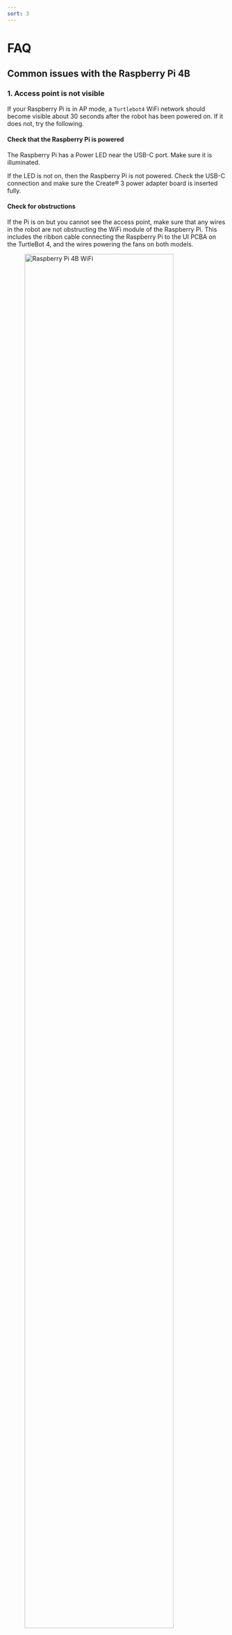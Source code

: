 ```yaml
---
sort: 3
---
```


# FAQ

## Common issues with the Raspberry Pi 4B

### 1. Access point is not visible

If your Raspberry Pi is in AP mode, a `Turtlebot4` WiFi network should become visible about 30 seconds after the robot has been powered on. If it does not, try the following.

#### Check that the Raspberry Pi is powered

The Raspberry Pi has a Power LED near the USB-C port. Make sure it is illuminated.

If the LED is not on, then the Raspberry Pi is not powered. Check the USB-C connection and make sure the Create® 3 power adapter board is inserted fully.

#### Check for obstructions

If the Pi is on but you cannot see the access point, make sure that any wires in the robot are not obstructing the WiFi module of the Raspberry Pi. This includes the ribbon cable connecting the Raspberry Pi to the UI PCBA on the TurtleBot 4, and the wires powering the fans on both models.

<figure class="aligncenter">
    <img src="media/rpi4_wifi.jpg" alt="Raspberry Pi 4B WiFi" style="width: 90%;"/>
    <figcaption>Raspberry Pi 4B WiFi module and antenna</figcaption>
</figure>

#### Restart the robot

If the WiFi module is unobstructed, try restarting the robot. Take the robot off of its dock and press and hold the Power button on the Create® 3 until it is off. Wait a few seconds and place the robot back on its dock.

#### Access the Raspberry Pi over Ethernet

If you are still unable to see the `Turtlebot4` access point, you can connect directly to the Raspberry Pi using an ethernet cable. You may need a USB to Ethernet adapter for your PC.

<figure class="aligncenter">
    <img src="media/ethernet.jpg" alt="Ethernet connection" style="width: 80%;"/>
    <figcaption>Connecting to the TurtleBot 4 over Ethernet</figcaption>
</figure>

The Raspberry Pi uses a static IP address for the ethernet interface, `192.168.185.3`. You will need to configure your wired connection to use the same subnet:

- Go to your wired connection settings.
- Set your IPv4 Method to `Manual` and set your static IP. The IP address cannot be the same as the Raspberry Pi.

<figure class="aligncenter">
    <img src="media/static_ip.png" alt="Setting IP" style="width: 70%;"/>
    <figcaption>Configure your PC's wired IP</figcaption>
</figure>

- Click 'Apply'

You can now go to your terminal and SSH into the robot by typing:

```bash
ssh ubuntu@192.168.185.3
```
If you are still unable to SSH into the robot and receive the error `No route to host` then this may be the result of the sd card being flashed improperly. This can happen if the image wasn't extracted before flashing or if the image was flashed to a partition on the sd card. Instructions on how to flash the SD card can be found [here](../setup/basic.md#install-latest-raspberry-pi-image).

If you are able to SSH into the robot then you can continue the setup instructions to [connect the Raspberry Pi to your network](../setup/basic.md#connect-the-raspberry-pi-to-your-network).

### 2. Waiting to connect to bluetoothd...

This issue is usually a result of the bluetooth service being stopped.

To start the service again, run `sudo systemctl start bluetooth`.


### 3. No default controller available

This error occurs if you are attempting to connect a bluetooth device to the Raspberry Pi with `sudo bluetoothctl` and the `hciuart` service throws errors.

To fix this, call `sudo systemctl disable hciuart` and then reboot the Pi with `sudo reboot`.

Once the Pi has restarted, call `sudo systemctl restart hciuart`. Now you can run `sudo bluetoothctl` again and the bluetooth controller should be found.

### 4. OAK-D topics not present

There is an automatic power-saving mode that shuts down the OAK-D topics when the robot is docked. Undock your robot.

## Common issues with the user PC

### 1. ros2: command not found

{% tabs source %}
{% tab source galactic %}
```warning
**ROS 2 Galactic is no longer supported.** Please consider upgrading to a newer release
```

Make sure you have sourced ROS 2 Galactic:

```bash
source /opt/ros/galactic/setup.bash
```

{% endtab %}
{% tab source humble %}

Make sure you have sourced ROS 2 Humble:

```bash
source /opt/ros/humble/setup.bash
```

{% endtab %}
{% tab source jazzy %}

Make sure you have sourced ROS 2 Jazzy:

```bash
source /opt/ros/jazzy/setup.bash
```

{% endtab %}
{% endtabs %}

If you are building packages from source, you will also want to source the workspace:

```bash
source /path/to/ws/install/setup.bash
```

### 2. Create® 3 topics are not visible

{% tabs create3_topics %}
{% tab create3_topics galactic %}
```warning
**ROS 2 Galactic is no longer supported.** Please consider upgrading to a newer release
```

First, check that the Create® 3 is connected to your WiFi network. You should be able to access the Create® 3 portal by entering the Create® 3 IP address in a browser. For information on how to connect the Create® 3 to WiFi, check the [Wi-Fi Setup Guide](../setup/simple_discovery.md#wi-fi-setup).

If it is connected to WiFi, check if you can see Create® 3 topics on the Raspberry Pi.

If topics are visible on the Raspberry Pi, ensure that your PC has the following configuration set for CycloneDDS:

```xml
<CycloneDDS>
    <Domain>
        <General>
            <DontRoute>true</DontRoute>
        </General>
    </Domain>
</CycloneDDS>
```

To set this configuration automatically, add the following line to your `~/.bashrc` file.

```bash
export CYCLONEDDS_URI='<CycloneDDS><Domain><General><DontRoute>true</></></></>'
```

If you have set a `ROS_DOMAIN_ID` for the Create® 3, your terminal will have to have the same ID. You can set the ID by using this command:

```bash
export ROS_DOMAIN_ID=#
```

Replace `#` with the ID.

If topics are not visible on the Raspberry Pi, you may need to restart the Create® 3 application through the portal, or reboot the robot.
{% endtab %}
{% tab create3_topics humble %}
First, check that the Create® 3 is connected to your WiFi network. You should be able to access the Create® 3 portal by entering the Create® 3 IP address in a browser. For information on how to connect the Create® 3 to WiFi, check the [Wi-Fi Setup Guide](../setup/simple_discovery.md#wi-fi-setup).

If it is connected to WiFi, check if you can see Create® 3 topics on the Raspberry Pi.

If topics are visible on the Raspberry Pi, ensure that your PC has the following configuration set for CycloneDDS:

```xml
<CycloneDDS>
    <Domain>
        <General>
            <DontRoute>true</DontRoute>
        </General>
    </Domain>
</CycloneDDS>
```

To set this configuration automatically, add the following line to your `~/.bashrc` file.

```bash
export CYCLONEDDS_URI='<CycloneDDS><Domain><General><DontRoute>true</></></></>'
```

If you have set a `ROS_DOMAIN_ID` for the Create® 3, your terminal will have to have the same ID. You can set the ID by using this command:

```bash
export ROS_DOMAIN_ID=#
```

Replace `#` with the ID.

If topics are not visible on the Raspberry Pi, you may need to restart the Create® 3 application through the portal, or reboot the robot.
{% endtab %}
{% tab create3_topics jazzy %}
First, make sure that the Raspberry Pi's `RMW_IMPLEMENTATION` matches the one supported by your Create® 3 firmware. Reinstall the Create® 3 firmware or change the Raspberry Pi's RMW if needed.

If the RMW implementations match, run the `turtlebot4-setup` command and use the "Reset Create3" option to reconfigure the Create® 3's domain ID, namespace, and discovery server settings.

Check that the Create® 3's topics are visible in the `_do_not_use` namespace:
```bash
ros2 topic list --include-hidden-topics | grep _do_not_use
```
you should see the following topics:
```
/_do_not_use/audio_note_sequence/_action/feedback
/_do_not_use/audio_note_sequence/_action/status
/_do_not_use/battery_state
/_do_not_use/cmd_audio
/_do_not_use/cmd_lightring
/_do_not_use/cmd_vel
/_do_not_use/cmd_vel_stamped
/_do_not_use/dock/_action/feedback
/_do_not_use/dock/_action/status
/_do_not_use/dock_status
/_do_not_use/drive_arc/_action/feedback
/_do_not_use/drive_arc/_action/status
/_do_not_use/drive_distance/_action/feedback
/_do_not_use/drive_distance/_action/status
/_do_not_use/imu
/_do_not_use/interface_buttons
/_do_not_use/led_animation/_action/feedback
/_do_not_use/led_animation/_action/status
/_do_not_use/navigate_to_position/_action/feedback
/_do_not_use/navigate_to_position/_action/status
/_do_not_use/odom
/_do_not_use/rotate_angle/_action/feedback
/_do_not_use/rotate_angle/_action/status
/_do_not_use/tf
/_do_not_use/tf_static
/_do_not_use/undock/_action/feedback
/_do_not_use/undock/_action/status
/_do_not_use/wall_follow/_action/feedback
/_do_not_use/wall_follow/_action/status
/_do_not_use/wheel_status
```

First, check that the Create® 3 is connected to your WiFi network. You should be able to access the Create® 3 portal by entering the Create® 3 IP address in a browser. For information on how to connect the Create® 3 to WiFi, check the [Wi-Fi Setup Guide](../setup/simple_discovery.md#wi-fi-setup).

If it is connected to WiFi, check if you can see Create® 3 topics on the Raspberry Pi.

If topics are visible on the Raspberry Pi, ensure that your PC has the following configuration set for CycloneDDS:

```xml
<CycloneDDS>
    <Domain>
        <General>
            <DontRoute>true</DontRoute>
        </General>
    </Domain>
</CycloneDDS>
```

To set this configuration automatically, add the following line to your `~/.bashrc` file.

```bash
export CYCLONEDDS_URI='<CycloneDDS><Domain><General><DontRoute>true</></></></>'
```

If you have set a `ROS_DOMAIN_ID` for the Create® 3, your terminal will have to have the same ID. You can set the ID by using this command:

```bash
export ROS_DOMAIN_ID=#
```

Replace `#` with the ID.

If topics are not visible on the Raspberry Pi, you may need to restart the Create® 3 application through the portal, or reboot the robot.
{% endtab %}
{% endtabs %}

## Replacement Components for the Create® 3

The Turtlebot4 is built ontop of the Create® 3 platform which has components that can be replaced as they wear. These components can be purchased directly from iRobot at the following links.

[Home Charging Base](https://www.irobot.com/en_US/roomba-home-base/4648035.html)

<figure class="aligncenter">
    <img src="https://www.irobot.com/dw/image/v2/BFXP_PRD/on/demandware.static/-/Sites-master-catalog-irobot/en_US/dw5371164a/images/large/accessories/roomba/4648035.jpg" alt="Roomba® Home Charging Base" style="width: 50%"/>
</figure>

[Lithium Ion Battery](https://www.irobot.com/en_US/roomba-accessories/4624864.html)

<figure class="aligncenter">
    <img src="https://www.irobot.com/dw/image/v2/BFXP_PRD/on/demandware.static/-/Sites-master-catalog-irobot/en_US/dw0dee737f/images/large/accessories/roomba/4624864.jpg" alt="Lithium Ion Battery for Roomba® e & i series" style="width: 50%"/>
</figure>

[Wheel Modules](https://www.irobot.com/en_US/roomba-wheel-module-bundle-compatible-with-the-i%2C-e%2C-and-j-series./4624872_4624873.html)

<figure class="aligncenter">
    <img src="https://www.irobot.com/dw/image/v2/BFXP_PRD/on/demandware.static/-/Sites-master-catalog-irobot/default/dw756dca80/images/large/accessories/roomba/4624872_4624873_1.jpg" alt="Roomba® Wheel Module Bundle Compatible with the i, e, and j series" style="width: 50%"/>
</figure>

[Left Wheel Module](https://www.irobot.com/en_US/roomba-left-wheel-module/4624872.html)

<figure class="aligncenter">
    <img src="https://www.irobot.com/dw/image/v2/BFXP_PRD/on/demandware.static/-/Sites-master-catalog-irobot/default/dwfe23ae21/images/large/accessories/roomba/4624872.jpg" alt="Roomba® Left Wheel Module" style="width: 50%"/>
</figure>

[Right Wheel Module](https://www.irobot.com/en_US/roomba-right-wheel-module/4624873.html)

<figure class="aligncenter">
    <img src="https://www.irobot.com/dw/image/v2/BFXP_PRD/on/demandware.static/-/Sites-master-catalog-irobot/default/dw999685d5/images/large/accessories/roomba/4624873_1.jpg" alt="Roomba® Right Wheel Module" style="width: 50%"/>
</figure>